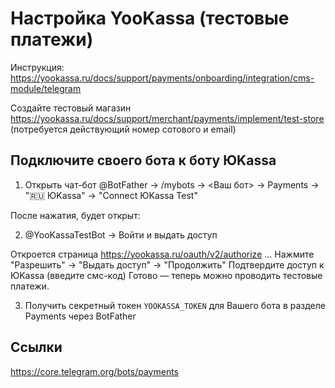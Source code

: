 # Настройка YooKassa (тестовые платежи)

Инструкция: https://yookassa.ru/docs/support/payments/onboarding/integration/cms-module/telegram

Создайте тестовый магазин https://yookassa.ru/docs/support/merchant/payments/implement/test-store (потребуется действующий номер сотового и email)

## Подключите своего бота к боту ЮKassa

1. Открыть чат-бот @BotFather -> /mybots -> <Ваш бот> -> Payments -> "🇷🇺 ЮKassa" -> "Connect ЮKassa Test"

После нажатия, будет открыт:

2. @YooKassaTestBot -> Войти и выдать доступ

Откроется страница https://yookassa.ru/oauth/v2/authorize ...
Нажмите "Разрешить" -> "Выдать доступ" -> "Продолжить"
Подтвердите доступ к ЮKassa (введите смс-код)
Готово — теперь можно проводить тестовые платежи.

3. Получить секретный токен `YOOKASSA_TOKEN` для Вашего бота в разделе Payments через BotFather

## Ссылки
https://core.telegram.org/bots/payments
